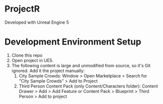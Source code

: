 # ProjectR

Developed with Unreal Engine 5

# Development Environment Setup

1. Clone this repo
1. Open project in UE5.
1. The following content is large and unmodified from source, so it's Git ignored. Add it the project manually:
    1. City Sample Crowds: Window > Open Marketplace > Search for "City Sample Crowds" > Add to Project
    1. Third Person Content Pack (only Content/Characters folder): Content Drawer > Add > Add Feature or Content Pack > Blueprint > Third Person > Add to project
